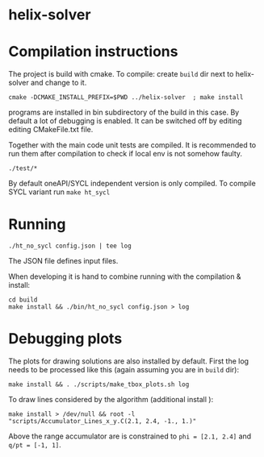 # helix-solver

# Compilation instructions
The project is build with cmake.
To compile: create `build` dir next to helix-solver and change to it.
```
cmake -DCMAKE_INSTALL_PREFIX=$PWD ../helix-solver  ; make install
```
programs are installed in bin subdirectory of the build in this case. 
By default a lot of debugging is enabled. 
It can be switched off by editing editing CMakeFile.txt file.

Together with the main code unit tests are compiled.
It is recommended to run them after compilation to check if local env is not somehow faulty.
```
./test/*
```

By default oneAPI/SYCL independent version is only compiled. 
To compile SYCL variant run `make ht_sycl`

# Running 
```
./ht_no_sycl config.json | tee log
```
The JSON file defines input files.

When developing it is hand to combine running with the compilation & install:
```
cd build
make install && ./bin/ht_no_sycl config.json > log
```

# Debugging plots
The plots for drawing solutions are also installed by default.
First the log needs to be processed like this (again assuming you are in `build` dir):
```
make install && . ./scripts/make_tbox_plots.sh log
```
To draw lines considered by the algorithm (additional install ):
```
make install > /dev/null && root -l "scripts/Accumulator_Lines_x_y.C(2.1, 2.4, -1., 1.)"
```
Above the range accumulator are is constrained to `phi = [2.1, 2.4]` and `q/pt = [-1, 1]`.
 



